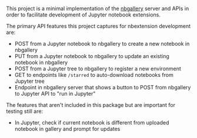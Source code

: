 This project is a minimal implementation of the [nbgallery](https://github.com/nbgallery/nbgallery) server and APIs in order to facilitate development of Jupyter notebook extensions.

The primary API features this project captures for nbextension development are:
 * POST from a Jupyter notebook to nbgallery to create a new notebook in nbgallery
 * PUT from a Jupyter notebook to nbgallery to update an existing notebook in nbgallery
 * POST from a Jupyter tree to nbgallery to register a new environment
 * GET to endpoints like `/starred` to auto-download notebooks from Jupyter tree
 * Endpoint in nbgallery server that shows a button to POST from nbgallery to Jupyter API to "run in Jupyter"
 
The features that aren't included in this package but are important for testing still are:
 * In Jupyter, check if current notebook is different from uploaded notebook in gallery and prompt for updates
 